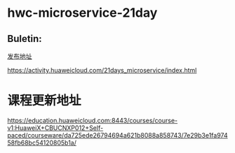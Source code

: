# hwc-microservice-21day   

## Buletin:    


<a href="https://activity.huaweicloud.com/21days_microservice/index.html " target="_blank">发布地址</a>

https://activity.huaweicloud.com/21days_microservice/index.html   



#  课程更新地址  
https://education.huaweicloud.com:8443/courses/course-v1:HuaweiX+CBUCNXP012+Self-paced/courseware/da725ede26794694a621b8088a858743/7e29b3e1fa97458fb68bc54120805b1a/
